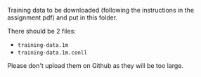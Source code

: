 Training data to be downloaded (following the instructions in the assignment pdf) and put in this folder.

There should be 2 files:
- `training-data.1m`
- `training-data.1m.conll`

Please don't upload them on Github as they will be too large.
